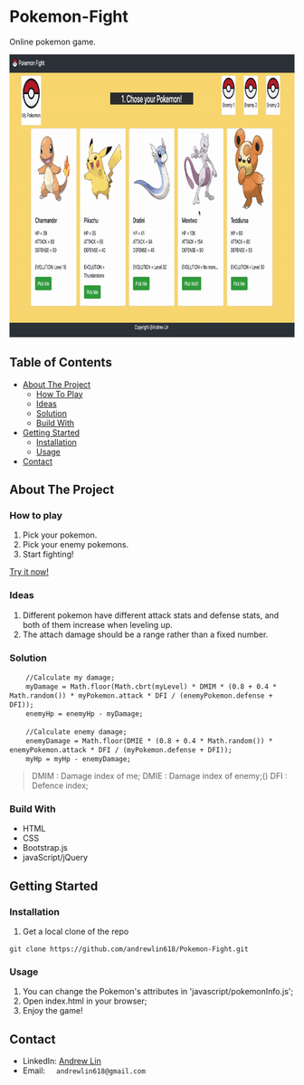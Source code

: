 # Pokemon-Fight
Online pokemon game. <br />

<img src="assets/images/screenshot.gif" height=500px alt="Pokemon"></img>

## Table of Contents
* [About The Project](#about-the-project)
  * [How To Play](#how-to-play)
  * [Ideas](#ideas)
  * [Solution](*solution)
  * [Build With](#build-with)
* [Getting Started](#getting-started)
  * [Installation](#installation)
  * [Usage](#usage)
* [Contact](#contact)

## About The Project
### How to play
1. Pick your pokemon.
2. Pick your enemy pokemons.
3. Start fighting!

[Try it now!](https://andrewlin618.github.io/Pokemon-Fight)

### Ideas
1. Different pokemon have different attack stats and defense stats, and both of them increase when leveling up.<br />
2. The attach damage should be a range rather than a fixed number.

### Solution
```
    //Calculate my damage;
    myDamage = Math.floor(Math.cbrt(myLevel) * DMIM * (0.8 + 0.4 * Math.random()) * myPokemon.attack * DFI / (enemyPokemon.defense + DFI));
    enemyHp = enemyHp - myDamage;
    
    //Calculate enemy damage;
    enemyDamage = Math.floor(DMIE * (0.8 + 0.4 * Math.random()) * enemyPokemon.attack * DFI / (myPokemon.defense + DFI));
    myHp = myHp - enemyDamage;
```
> DMIM : Damage index of me;
> DMIE : Damage index of enemy;()
> DFI  : Defence index;

### Build With
- HTML
- CSS
- Bootstrap.js
- javaScript/jQuery

## Getting Started

### Installation
1. Get a local clone of the repo
```
git clone https://github.com/andrewlin618/Pokemon-Fight.git
```

### Usage
1. You can change the Pokemon's attributes in 'javascript/pokemonInfo.js';
2. Open index.html in your browser;
3. Enjoy the game!

## Contact
- LinkedIn: [Andrew Lin](https://www.linkedin.com/in/andrewlin618)
- Email:    &nbsp; &nbsp; `andrewlin618@gmail.com`


